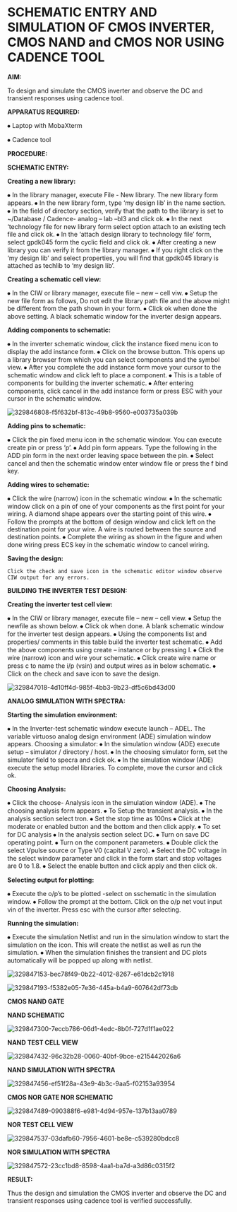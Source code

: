

# SCHEMATIC ENTRY AND SIMULATION OF CMOS INVERTER, CMOS NAND and CMOS NOR USING CADENCE TOOL

**AIM:**

To design and simulate the CMOS inverter and observe the DC and transient responses using cadence tool.

**APPARATUS REQUIRED:**
 
⦁	Laptop with MobaXterm

⦁	Cadence tool

**PROCEDURE:**

**SCHEMATIC ENTRY:**

**Creating a new library:**

⦁	In the library manager, execute File - New library. The new library form appears.
⦁	In the new library form, type ‘my design lib’ in the name section.
⦁	In the field of directory section, verify that the path to the library is set to ~/Database / Cadence- analog – lab –bl3 and click ok.
⦁	In the next ‘technology file for new library form select option attach to an existing tech file and click ok.
⦁	In the ‘attach design library to technology file’ form, select gpdk045 form the cyclic field and click ok.
⦁	After creating a new library you can verify it from the library manager.
⦁	If you right click on the ‘my design lib’ and select properties, you will find that gpdk045 library is attached as techlib to ‘my design lib’.

**Creating a schematic cell view:**

⦁	In the CIW or library manager, execute file – new – cell viw.
⦁	Setup the new file form as follows, Do not edit the library path file and the above might be different from the path shown in your form.
⦁	Click ok when done the above setting. A black schematic window for the inverter design appears.

**Adding components to schematic:**

⦁	In the inverter schematic window, click the instance fixed menu icon to display the add instance form.
⦁	Click on the browse button. This opens up a library browser from which you can select components and the symbol view.
⦁	After you complete the add instance form move your cursor to the schematic window and click left to place a component.
⦁	This is a table of components for building the inverter schematic.
⦁	After entering components, click cancel in the add instance form or press ESC with your cursor in the schematic window.


![329846808-f5f632bf-813c-49b8-9560-e003735a039b](https://github.com/KarthikeyanManickam/VLSI-LAB-EXP-6/assets/164841362/1064f72f-493b-4ab5-ab91-b7a20645361a)

**Adding pins to schematic:**

⦁	Click the pin fixed menu icon in the schematic window. You can execute create pin or press ‘p’.
⦁	Add pin form appears. Type the following in the ADD pin form in the next order leaving space between the pin.
⦁	Select cancel and then the schematic window enter window file or press the f bind key.

**Adding wires to schematic:**

⦁	Click the wire (narrow) icon in the schematic window.
⦁	In the schematic window click on a pin of one of your components as the first point for your wiring. A diamond shape appears over the starting point of this wire.
⦁	Follow the prompts at the bottom of design window and click left on the destination point for your wire. A wire is routed between the source and destination points.
⦁	Complete the wiring as shown in the figure and when done wiring press ECS key in the schematic window to cancel wiring.

**Saving the design:**

	Click the check and save icon in the schematic editor window observe CIW output for any errors.

**BUILDING THE INVERTER TEST DESIGN:**

**Creating the inverter test cell view:**

⦁	In the CIW or library manager, execute file – new – cell view.
⦁	Setup the newfile as shown below.
⦁	Click ok when done. A blank schematic window for the inverter test design appears.
⦁	Using the components list and properties/ comments in this table build the inverter test schematic.
⦁	Add the above components using create – instance or by pressing I.
⦁	Click the wire (narrow) icon and wire your schematic.
⦁	Click create wire name or press c to name the i/p (vsin) and output wires as in below schematic.
⦁	Click on the check and save icon to save the design.

![329847018-4d10ff4d-985f-4bb3-9b23-df5c6bd43d00](https://github.com/KarthikeyanManickam/VLSI-LAB-EXP-6/assets/164841362/65b9b65a-ccb4-4b6d-8374-d04fd4f43377)


**ANALOG SIMULATION WITH SPECTRA:**

**Starting the simulation environment:**

⦁	In the Inverter-test schematic window execute launch – ADEL. The variable virtuoso analog design environment (ADE) simulation window appears.
Choosing a simulator:
⦁	In the simulation window (ADE) execute setup – simulator / directory / host.
⦁	In the choosing simulator form, set the simulator field to specra and click ok.
⦁	In the simulation window (ADE) execute the setup model libraries.
To complete, move the cursor and click ok.

**Choosing Analysis:**

⦁	Click the choose- Analysis icon in the simulation window (ADE).
⦁	The choosing analysis form appears.
⦁	To Setup the transient analysis.
⦁	In the analysis section select tron.
⦁	Set the stop time as 100ns
⦁	Click at the moderate or enabled button and the bottom and then click apply.
⦁	To set for DC analysis
⦁	In the analysis section select DC.
⦁	Turn on save DC operating point.
⦁	Turn on the component parameters.
⦁	Double click the select Vpulse source or Type V0 (capital V zero).
⦁	Select the DC voltage in the select window parameter and click in the form start and stop voltages are 0 to 1.8.
⦁	Select the enable button and click apply and then click ok.

**Selecting output for plotting:**

⦁	Execute the o/p’s to be plotted  -select on sschematic in the simulation window.
⦁	Follow the prompt at the bottom. Click on the o/p net vout input vin of the inverter. Press esc with the cursor after selecting.

**Running the simulation:**

⦁	Execute the simulation Netlist and run in the simulation window to start the simulation on the icon. This will create the netlist as well as run the simulation.
⦁	When the simulation finishes the transient and DC plots automatically will be popped up along with netlist.


![329847153-bec78f49-0b22-4012-8267-e61dcb2c1918](https://github.com/KarthikeyanManickam/VLSI-LAB-EXP-6/assets/164841362/d90dd416-8069-4d01-8deb-686031c47eba)


![329847193-f5382e05-7e36-445a-b4a9-607642df73db](https://github.com/KarthikeyanManickam/VLSI-LAB-EXP-6/assets/164841362/573d80a1-c721-493a-9acd-56d8066248eb)

**CMOS NAND GATE**

**NAND SCHEMATIC**

![329847300-7eccb786-06d1-4edc-8b0f-727d1f1ae022](https://github.com/KarthikeyanManickam/VLSI-LAB-EXP-6/assets/164841362/3dd202e7-b5f6-49c6-ae6e-d2edfcc5a4b0)

**NAND TEST CELL VIEW**

![329847432-96c32b28-0060-40bf-9bce-e215442026a6](https://github.com/KarthikeyanManickam/VLSI-LAB-EXP-6/assets/164841362/5ff945f7-42e8-477a-9b35-5b99f6fc6a98)

**NAND SIMULATION WITH SPECTRA**

![329847456-ef51f28a-43e9-4b3c-9aa5-f02153a93954](https://github.com/KarthikeyanManickam/VLSI-LAB-EXP-6/assets/164841362/e13a4c6f-fd77-40ed-a5b8-7bfabf88dc43)

**CMOS NOR GATE NOR SCHEMATIC**

![329847489-090388f6-e981-4d94-957e-137b13aa0789](https://github.com/KarthikeyanManickam/VLSI-LAB-EXP-6/assets/164841362/9f396f05-cdf1-453b-8aae-b3b93a2fdf0e)

**NOR TEST CELL VIEW**

![329847537-03dafb60-7956-4601-be8e-c539280bdcc8](https://github.com/KarthikeyanManickam/VLSI-LAB-EXP-6/assets/164841362/5cf4eced-68ce-4225-8fba-218b59d505e3)

**NOR SIMULATION WITH SPECTRA**

![329847572-23cc1bd8-8598-4aa1-ba7d-a3d86c0315f2](https://github.com/KarthikeyanManickam/VLSI-LAB-EXP-6/assets/164841362/c64df7ed-5c76-4633-acad-68ec0865eef9)

**RESULT:**

Thus the design and simulation the CMOS inverter and observe the DC and transient responses using cadence tool is verified successfully.






